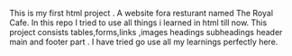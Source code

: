 This is my first html project . A website fora resturant named The Royal Cafe.
In this repo I tried to use all things i learned in html till now.
This project consists tables,forms,links ,images headings subheadings header main and footer part . I have tried go use all my learnings perfectly here.
